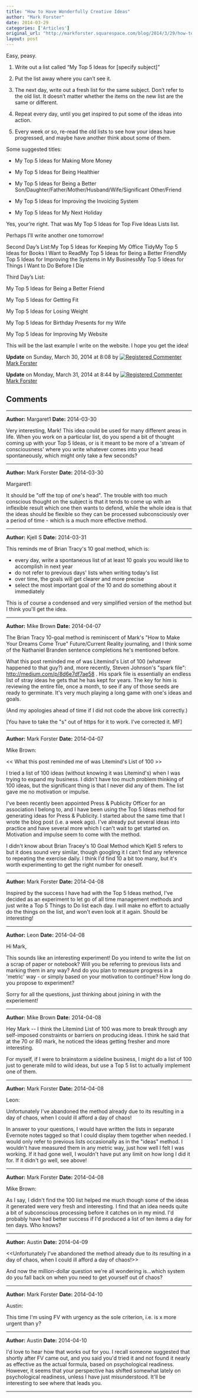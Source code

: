 ```yaml
---
title: "How to Have Wonderfully Creative Ideas"
author: "Mark Forster"
date: 2014-03-29
categories: ['Articles']
original_url: "http://markforster.squarespace.com/blog/2014/3/29/how-to-have-wonderfully-creative-ideas.html"
layout: post
---
```


Easy, peasy.

1) Write out a list called “My Top 5 Ideas for [specify subject]”

2) Put the list away where you can’t see it.

3) The next day, write out a fresh list for the same subject. Don’t refer to the old list. It doesn’t matter whether the items on the new list are the same or different.

4) Repeat every day, until you get inspired to put some of the ideas into action.

5) Every week or so, re-read the old lists to see how your ideas have progressed, and maybe have another think about some of them.

Some suggested titles:

- My Top 5 Ideas for Making More Money

- My Top 5 Ideas for Being Healthier

- My Top 5 Ideas for Being a Better Son/Daughter/Father/Mother/Husband/Wife/Significant Other/Friend

- My Top 5 Ideas for Improving the Invoicing System

- My Top 5 Ideas for My Next Holiday

Yes, your’re right. That was My Top 5 Ideas for Top Five Ideas Lists list.

Perhaps I’ll write another one tomorrow!

Second Day’s List:My Top 5 Ideas for Keeping My Office TidyMy Top 5 Ideas for Books I Want to ReadMy Top 5 Ideas for Being a Better FriendMy Top 5 Ideas for Improving the Systems in My BusinessMy Top 5 Ideas for Things I Want to Do Before I Die

Third Day’s List:

My Top 5 Ideas for Being a Better Friend

My Top 5 Ideas for Getting Fit

My Top 5 Ideas for Losing Weight

My Top 5 Ideas for Birthday Presents for my Wife

My Top 5 Ideas for Improving My Website

This will be the last example I write on the website. I hope you get the idea!

**Update** on Sunday, March 30, 2014 at 8:08 by
[![Registered Commenter](/universal/images/transparent.png "Registered Commenter")Mark Forster](/member/markforster "Registered Commenter")

**Update** on Monday, March 31, 2014 at 8:44 by
[![Registered Commenter](/universal/images/transparent.png "Registered Commenter")Mark Forster](/member/markforster "Registered Commenter")


## Comments

---

**Author:** Margaret1
**Date:** 2014-03-30

Very interesting, Mark! This idea could be used for many different areas in life. When you work on a particular list, do you spend a bit of thought coming up with your Top 5 Ideas, or is it meant to be more of a 'stream of consciousness' where you write whatever comes into your head spontaneously, which might only take a few seconds?

---

**Author:** Mark Forster
**Date:** 2014-03-30

Margaret1:  
  
It should be "off the top of one's head". The trouble with too much conscious thought on the subject is that it tends to come up with an inflexible result which one then wants to defend, while the whole idea is that the ideas should be flexible so they can be processed subconsciously over a period of time - which is a much more effective method.

---

**Author:** Kjell S
**Date:** 2014-03-31

This reminds me of Brian Tracy's 10 goal method, which is:  
  
- every day, write a spontaneous list of at least 10 goals you would like to accomplish in next year  
- do not refer to previous days' lists when writing today's list  
- over time, the goals will get clearer and more precise  
- select the most important goal of the 10 and do something about it immediately  
  
This is of course a condensed and very simplified version of the method but I think you'll get the idea.

---

**Author:** Mike Brown
**Date:** 2014-04-07

The Brian Tracy 10-goal method is reminiscent of Mark's "How to Make Your Dreams Come True" Future/Current Reality journaling, and I think some of the Nathaniel Branden sentence completions he's mentioned before.  
  
What this post reminded me of was Litemind's List of 100 (whatever happened to that guy?) and, more recently, Steven Johnson's "spark file": <http://medium.com/p/8d6e7df7ae58> . His spark file is essentially an endless list of stray ideas he gets that he has kept for years. The key for him is reviewing the entire file, once a month, to see if any of those seeds are ready to germinate. It's very much playing a long game with one's ideas and goals.  
  
(And my apologies ahead of time if I did not code the above link correctly.)  
  
[You have to take the "s" out of https for it to work. I've corrected it. MF]

---

**Author:** Mark Forster
**Date:** 2014-04-07

Mike Brown:  
  
<< What this post reminded me of was Litemind's List of 100 >>  
  
I tried a list of 100 ideas (without knowing it was Litemind's) when I was trying to expand my business. I didn't have too much problem thinking of 100 ideas, but the significant thing is that I never did any of them. The list gave me no motivation or impulse.  
  
I've been recently been appointed Press & Publicity Officer for an association I belong to, and I have been using the Top 5 Ideas method for generating ideas for Press & Publicity. I started about the same time that I wrote the blog post (i.e. a week ago). I've already put several ideas into practice and have several more which I can't wait to get started on. Motivation and impulse seem to come with the method.  
  
I didn't know about Brian Tracey's 10 Goal Method which Kjell S refers to but it does sound very similar, though googling it I can't find any reference to repeating the exercise daily. I think I'd find 10 a bit too many, but it's worth experimenting to get the right number for oneself.

---

**Author:** Mark Forster
**Date:** 2014-04-08

Inspired by the success I have had with the Top 5 Ideas method, I've decided as an experiment to let go of all time management methods and just write a Top 5 Things to Do list each day. I will make no effort to actually do the things on the list, and won't even look at it again. Should be interesting!

---

**Author:** Leon
**Date:** 2014-04-08

Hi Mark,   
  
This sounds like an interesting experiment! Do you intend to write the list on a scrap of paper or notebook? Will you be referring to previous lists and marking them in any way? And do you plan to measure progress in a 'metric' way - or simply based on your motivation to continue? How long do you propose to experiment?   
  
Sorry for all the questions, just thinking about joining in with the experiement!

---

**Author:** Mike Brown
**Date:** 2014-04-08

Hey Mark -- I think the Litemind List of 100 was more to break through any self-imposed constraints or barriers on producing ideas. I think he said that at the 70 or 80 mark, he noticed the ideas getting fresher and more interesting.  
  
For myself, if I were to brainstorm a sideline business, I might do a list of 100 just to generate mild to wild ideas, but use a Top 5 list to actually implement one of them.

---

**Author:** Mark Forster
**Date:** 2014-04-08

Leon:  
  
Unfortunately I've abandoned the method already due to its resulting in a day of chaos, when I could ill afford a day of chaos!  
  
In answer to your questions, I would have written the lists in separate Evernote notes tagged so that I could display them together when needed. I would only refer to previous lists occasionally as in the "ideas" method. I wouldn't have measured them in any metric way, just how well I felt I was working. If it had gone well, I wouldn't have put any limit on how long I did it for. If it didn't go well, see above!

---

**Author:** Mark Forster
**Date:** 2014-04-08

Mike Brown:  
  
As I say, I didn't find the 100 list helped me much though some of the ideas it generated were very fresh and interesting. I find that an idea needs quite a bit of subconscious processing before it catches on in my mind. I'd probably have had better success if I'd produced a list of ten items a day for ten days. Who knows?

---

**Author:** Austin
**Date:** 2014-04-09

<<Unfortunately I've abandoned the method already due to its resulting in a day of chaos, when I could ill afford a day of chaos!>>  
  
And now the million-dollar question we're all wondering is...which system do you fall back on when you need to get yourself out of chaos?

---

**Author:** Mark Forster
**Date:** 2014-04-10

Austin:  
  
This time I'm using FV with urgency as the sole criterion, i.e. is x more urgent than y?

---

**Author:** Austin
**Date:** 2014-04-10

I'd love to hear how that works out for you. I recall someone suggested that shortly after FV came out, and you said you'd tried it and not found it nearly as effective as the actual formula, based on psychological readiness. However, it seems that your perspective has shifted somewhat lately on psychological readiness, unless I have just misunderstood. It'll be interesting to see where that leads you.

---
